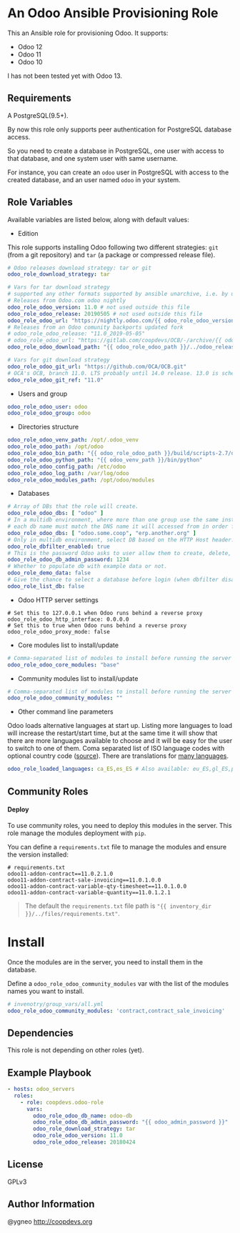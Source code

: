 An Odoo Ansible Provisioning Role
=========================================

This an Ansible role for provisioning Odoo. It supports:
* Odoo 12
* Odoo 11
* Odoo 10

I has not been tested yet with Odoo 13.

Requirements
------------

A PostgreSQL(9.5+).

By now this role only supports peer authentication for PostgreSQL database access.

So you need to create a database in PostgreSQL, one user with access to that database, and one system user with same username.

For instance, you can create an `odoo` user in PostgreSQL with access to the created database, and an user named `odoo` in your system.

Role Variables
--------------
Available variables are listed below, along with default values:

* Edition

This role supports installing Odoo following two different strategies: `git` (from a git repository) and `tar` (a package or compressed release file).

```yml
# Odoo releases download strategy: tar or git
odoo_role_download_strategy: tar

# Vars for tar download strategy
# supported any other formats supported by ansible unarchive, i.e. by unzip or gtar)
# Releases from Odoo.com odoo nightly
odoo_role_odoo_version: 11.0 # not used outside this file
odoo_role_odoo_release: 20190505 # not used outside this file
odoo_role_odoo_url: "https://nightly.odoo.com/{{ odoo_role_odoo_version }}/nightly/src/odoo_{{ odoo_role_odoo_version }}.{{ odoo_role_odoo_release }}.tar.gz"
# Releases from an Odoo comunity backports updated fork
# odoo_role_odoo_release: "11.0_2019-05-05"
# odoo_role_odoo_url: "https://gitlab.com/coopdevs/OCB/-/archive/{{ odoo_role_odoo_release }}/OCB-{{ odoo_role_odoo_release }}.tar.gz"
odoo_role_odoo_download_path: "{{ odoo_role_odoo_path }}/../odoo_releases/odoo_{{ odoo_role_odoo_version }}.{{ odoo_role_odoo_release }}.tar.gz"

# Vars for git download strategy
odoo_role_odoo_git_url: "https://github.com/OCA/OCB.git"
# OCA's OCB, branch 11.0. LTS probably until 14.0 release. 13.0 is scheduled for October 2019.
odoo_role_odoo_git_ref: "11.0"
```

* Users and group

```yml
odoo_role_odoo_user: odoo
odoo_role_odoo_group: odoo
```

* Directories structure

```yml
odoo_role_odoo_venv_path: /opt/.odoo_venv
odoo_role_odoo_path: /opt/odoo
odoo_role_odoo_bin_path: "{{ odoo_role_odoo_path }}/build/scripts-2.7/odoo"
odoo_role_odoo_python_path: "{{ odoo_venv_path }}/bin/python"
odoo_role_odoo_config_path: /etc/odoo
odoo_role_odoo_log_path: /var/log/odoo
odoo_role_odoo_modules_path: /opt/odoo/modules
```

* Databases

```yml
# Array of DBs that the role will create.
odoo_role_odoo_dbs: [ "odoo" ]
# In a multidb environment, where more than one group use the same instance with isolated views,
# each db name must match the DNS name it will accessed from in order for Odoo to direct the queries to the right DB.
odoo_role_odoo_dbs: [ "odoo.some.coop", "erp.another.org" ]
# Only in multidb environment, select DB based on the HTTP Host header.
odoo_role_dbfilter_enabled: true
# This is the password Odoo asks to user allow them to create, delete, etc. DBs
odoo_role_odoo_db_admin_password: 1234
# Whether to populate db with example data or not.
odoo_role_demo_data: false
# Give the chance to select a database before login (when dbfilter disabled), and enable db manager web interface
odoo_role_list_db: false
```

* Odoo HTTP server settings

```
# Set this to 127.0.0.1 when Odoo runs behind a reverse proxy
odoo_role_odoo_http_interface: 0.0.0.0
# Set this to true when Odoo runs behind a reverse proxy
odoo_role_odoo_proxy_mode: false
```

* Core modules list to install/update

```yml
# Comma-separated list of modules to install before running the server
odoo_role_odoo_core_modules: "base"
```

* Community modules list to install/update

```yml
# Comma-separated list of modules to install before running the server
odoo_role_odoo_community_modules: ""
```

* Other command line parameters

Odoo loads alternative languages at start up. Listing more languages to load will increase the restart/start time, but at the same time it will show that there are more languages available to choose and it will be easy for the user to switch to one of them. Coma separated list of ISO language codes with optional country code ([source](https://github.com/odoo/odoo/blob/c868da4de607d48d27d5cf9852871ed4698627f8/odoo/tools/translate.py#L1191-L1200)). There are translations for [many languages](https://github.com/odoo/odoo/blob/c868da4de607d48d27d5cf9852871ed4698627f8/odoo/tools/translate.py#L1191-L1200).
```yaml
odoo_role_loaded_languages: ca_ES,es_ES # Also available: eu_ES,gl_ES,pt_PT
```

Community Roles
---------------

#### Deploy
To use community roles, you need to deploy this modules in the server. This role manage the modules deployment with `pip`.

You can define a `requirements.txt` file to manage the modules and ensure the version installed:

```
# requirements.txt
odoo11-addon-contract==11.0.2.1.0
odoo11-addon-contract-sale-invoicing==11.0.1.0.0
odoo11-addon-contract-variable-qty-timesheet==11.0.1.0.0
odoo11-addon-contract-variable-quantity==11.0.1.2.1
```

> The default the `requirements.txt` file path is `"{{ inventory_dir }}/../files/requirements.txt"`.

# Install
Once the modules are in the server, you need to install them in the database.

Define a `odoo_role_odoo_community_modules` var with the list of the modules names you want to install.

```yml
# invenotry/group_vars/all.yml
odoo_role_odoo_community_modules: 'contract,contract_sale_invoicing'
```

Dependencies
------------

This role is not depending on other roles (yet).

Example Playbook
----------------

```yaml
- hosts: odoo_servers
  roles:
    - role: coopdevs.odoo-role
      vars:
        odoo_role_odoo_db_name: odoo-db
        odoo_role_odoo_db_admin_password: "{{ odoo_admin_password }}"
        odoo_role_download_strategy: tar
        odoo_role_odoo_version: 11.0
        odoo_role_odoo_release: 20180424
```

License
-------

GPLv3

Author Information
------------------

@ygneo
http://coopdevs.org
